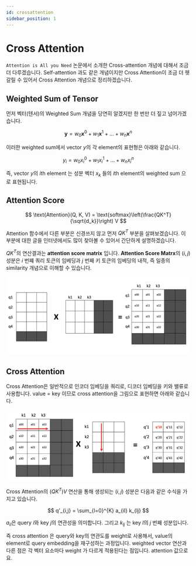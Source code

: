 ```yaml
---
id: crossattention
sidebar_position: 1
---
```

# Cross Attention

`Attention is All you Need` 논문에서 소개한 Cross-attention 개념에 대해서 조금 더 다루겠습니다. Self-attention 과도 같은 개념이지만 Cross Attention이 조금 더 헷갈릴 수 있어서 Cross Attention 개념으로 정리하겠습니다.

## Weighted Sum of Tensor

먼저 벡터(텐서)의 Weighted Sum 개념을 당연히 알겠지만 한 번만 더 짚고 넘어가겠습니다.

$$
\mathbf{y} = w_0 \mathbf{x}^0 + w_1 \mathbf{x}^1 + \dots + w_n \mathbf{x}^n
$$

이러한 weighted sum에서 vector $y$의 각 element의 표현형은 아래와 같습니다.

$$
y_i = w_0 x^0_i + w_1 x^1_i + \dots + w_n x^n_i
$$

즉, vector $y$의 $i$th element 는 성분 벡터 $x_k$ 들의 $i$th element의 weighted sum 으로 표현됩니다. 

## Attention Score

$$
\text{Attention}(Q, K, V) = \text{softmax}\left(\frac{QK^T}{\sqrt{d_k}}\right) V
$$

Attention 함수에서 다른 부분은 신경쓰지 않고 먼저 $QK^T$ 부분을 살펴보겠습니다. 이 부분에 대한 글을 인터넷에서도 많이 찾아볼 수 있어서 간단하게 설명하겠습니다.

$QK^T$의 연산결과는 **attention score matrix** 입니다. **Attention Score Matrx**의 $(i,j)$ 성분은 $i$ 번쨰 쿼리 토큰의 임베딩과 $j$ 번째 키 토큰의 임베딩의 내적, 즉 일종의 similarity 개념으로 이해할 수 있습니다.

![Alt text](image.png)

## Cross Attention

Cross Attention은 일반적으로 인코더 임베딩을 쿼리로, 디코더 임베딩을 키와 밸류로 사용합니다. value = key 이므로 cross attention을 그림으로 표현하면 아래와 같습니다. 

![Alt text](image-1.png)

Cross Attention의 $(QK^T)V$ 연산을 통해 생성되는 $(i,j)$ 성분은 다음과 같은 수식을 가지고 있습니다. 



$$
q'_{i,j} = \sum_{l=0}^{K} a_{il} k_{lj}
$$


$a_{il}$은 query $i$와 key $j$의 연관성을 의미합니다. 그리고 $k_{lj}$ 는 key $l$의 $j$ 번째 성분입니다.

즉 cross attention 은 query와 key의 연관도를 weight로 사용해서, value의 element로 query embedding을 재구성하는 과정입니다. weighted vector 연산과 다른 점은 각 벡터 요소마다 weight 가 다르게 적용된다는 점입니다. attention 값으로요. 


